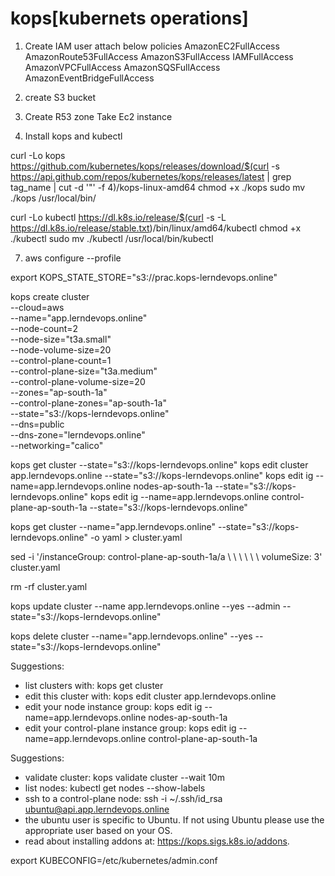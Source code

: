 # kops[kubernets operations]
1. Create IAM user attach below policies
    AmazonEC2FullAccess
    AmazonRoute53FullAccess
    AmazonS3FullAccess
    IAMFullAccess
    AmazonVPCFullAccess
    AmazonSQSFullAccess
    AmazonEventBridgeFullAccess 

3. create S3 bucket
4. Create R53 zone
Take Ec2 instance 
6. Install kops and kubectl

curl -Lo kops https://github.com/kubernetes/kops/releases/download/$(curl -s https://api.github.com/repos/kubernetes/kops/releases/latest | grep tag_name | cut -d '"' -f 4)/kops-linux-amd64
chmod +x ./kops
sudo mv ./kops /usr/local/bin/

curl -Lo kubectl https://dl.k8s.io/release/$(curl -s -L https://dl.k8s.io/release/stable.txt)/bin/linux/amd64/kubectl
chmod +x ./kubectl
sudo mv ./kubectl /usr/local/bin/kubectl


7. aws configure --profile 

export KOPS_STATE_STORE="s3://prac.kops-lerndevops.online"

kops create cluster \
    --cloud=aws \
    --name="app.lerndevops.online" \
    --node-count=2 \
    --node-size="t3a.small" \
    --node-volume-size=20 \
    --control-plane-count=1 \
    --control-plane-size="t3a.medium" \
    --control-plane-volume-size=20 \
    --zones="ap-south-1a" \
    --control-plane-zones="ap-south-1a" \
    --state="s3://kops-lerndevops.online" \
    --dns=public \
    --dns-zone="lerndevops.online" \
    --networking="calico"

kops get cluster --state="s3://kops-lerndevops.online"
kops edit cluster app.lerndevops.online --state="s3://kops-lerndevops.online"
kops edit ig --name=app.lerndevops.online nodes-ap-south-1a  --state="s3://kops-lerndevops.online"
kops edit ig --name=app.lerndevops.online control-plane-ap-south-1a --state="s3://kops-lerndevops.online"



kops get cluster --name="app.lerndevops.online" --state="s3://kops-lerndevops.online" -o yaml > cluster.yaml

sed -i '/instanceGroup: control-plane-ap-south-1a/a \ \ \ \ \ \ volumeSize: 3' cluster.yaml

rm -rf cluster.yaml

kops update cluster --name app.lerndevops.online --yes --admin --state="s3://kops-lerndevops.online"

kops delete cluster --name="app.lerndevops.online" --yes --state="s3://kops-lerndevops.online"




Suggestions:
 * list clusters with: kops get cluster
 * edit this cluster with: kops edit cluster app.lerndevops.online
 * edit your node instance group: kops edit ig --name=app.lerndevops.online nodes-ap-south-1a
 * edit your control-plane instance group: kops edit ig --name=app.lerndevops.online control-plane-ap-south-1a

 Suggestions:
 * validate cluster: kops validate cluster --wait 10m
 * list nodes: kubectl get nodes --show-labels
 * ssh to a control-plane node: ssh -i ~/.ssh/id_rsa ubuntu@api.app.lerndevops.online
 * the ubuntu user is specific to Ubuntu. If not using Ubuntu please use the appropriate user based on your OS.
 * read about installing addons at: https://kops.sigs.k8s.io/addons.

export KUBECONFIG=/etc/kubernetes/admin.conf
